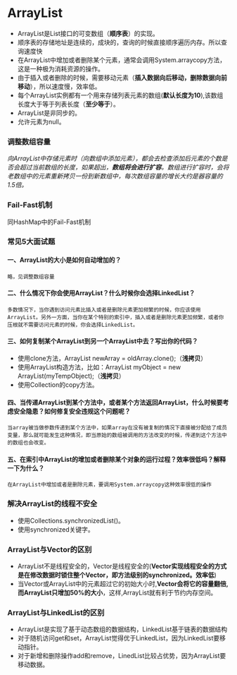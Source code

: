# ArrayList
* ArrayList是List接口的可变数组（**顺序表**）的实现。
* 顺序表的存储地址是连续的，成块的，查询的时候直接顺序遍历内存。所以查询速度快
* 在ArrayList中增加或者删除某个元素，通常会调用System.arraycopy方法，这是一种极为消耗资源的操作。
* 由于插入或者删除的时候，需要移动元素（**插入数据向后移动，删除数据向前移动**），所以速度慢，效率低。
* 每个ArrayList实例都有一个用来存储列表元素的数组(**默认长度为10**),该数组长度大于等于列表长度（**至少等于**）。
* ArrayList是非同步的。
* 允许元素为null。

### 调整数组容量
*向ArrayList中存储元素时（向数组中添加元素），都会去检查添加后元素的个数是否会超过当前数组的长度，如果超出，**数组将会进行扩容**。数组进行扩容时，会将老数组中的元素重新拷贝一份到新数组中，每次数组容量的增长大约是器容量的1.5倍。*
 
### Fail-Fast机制
同HashMap中的Fail-Fast机制
    
### 常见5大面试题
#### 一、ArrayList的大小是如何自动增加的？
    略，见调整数组容量
#### 二、什么情况下你会使用ArrayList？什么时候你会选择LinkedList？
    多数情况下，当你遇到访问元素比插入或者是删除元素更加频繁的时候，你应该使用ArrayList。另外一方面，当你在某个特别的索引中，插入或者是删除元素更加频繁，或者你压根就不需要访问元素的时候，你会选择LinkedList。
#### 三、如何复制某个ArrayList到另一个ArrayList中去？写出你的代码？
* 使用clone方法，ArrayList newArray = oldArray.clone();（**浅拷贝**）
* 使用ArrayList构造方法，比如：ArrayList myObject = new ArrayList(myTempObject);（**浅拷贝**）
* 使用Collection的copy方法。

#### 四、当传递ArrayList到某个方法中，或者某个方法返回ArrayList，什么时候要考虑安全隐患？如何修复安全违规这个问题呢？
    当array被当做参数传递到某个方法中，如果array在没有被复制的情况下直接被分配给了成员变量，那么就可能发生这种情况，即当原始的数组被调用的方法改变的时候，传递到这个方法中的数组也会改变。

#### 五、在索引中ArrayList的增加或者删除某个对象的运行过程？效率很低吗？解释一下为什么？
    在ArrayList中增加或者是删除元素，要调用System.arraycopy这种效率很低的操作

### 解决ArrayList的线程不安全
* 使用Collections.synchronizedList()。
* 使用synchronized关键字。
    
### ArrayList与Vector的区别
* ArrayList不是线程安全的，Vector是线程安全的(**Vector实现线程安全的方式是在修改数据时锁住整个Vector，即方法级别的synchronized。效率低**)
* 当Vector或ArrayList中的元素超过它的初始大小时,**Vector会将它的容量翻倍,而ArrayList只增加50%的大小**，这样,ArrayList就有利于节约内存空间。

### ArrayList与LinkedList的区别
* ArrayList是实现了基于动态数组的数据结构，LinkedList基于链表的数据结构
* 对于随机访问get和set，ArrayList觉得优于LinkedList，因为LinkedList要移动指针。
* 对于新增和删除操作add和remove，LinedList比较占优势，因为ArrayList要移动数据。